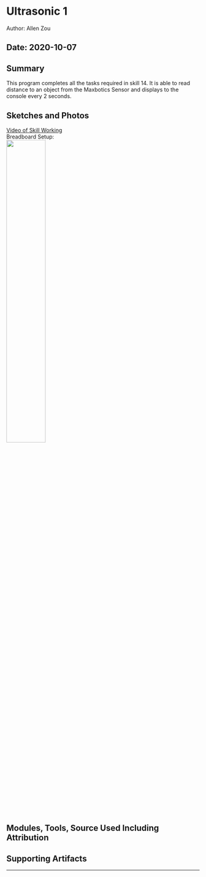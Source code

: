#  Ultrasonic 1

Author: Allen Zou

Date: 2020-10-07
-----

## Summary
This program completes all the tasks required in skill 14. It is able to read distance to an object from the Maxbotics Sensor and displays to the console every 2 seconds.

## Sketches and Photos
[Video of Skill Working](https://drive.google.com/file/d/1CVGsGA8sBBzq37AvpP_14UJzjhQLRQuM/preview)
<br>
Breadboard Setup:
<br>
<img src="./images/ultra1.png" width="45%" />

## Modules, Tools, Source Used Including Attribution


## Supporting Artifacts


-----
